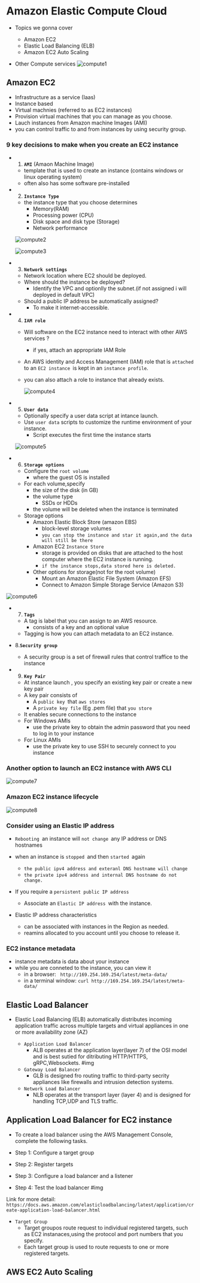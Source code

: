 # Amazon Elastic Compute Cloud

 - Topics we gonna cover
    - Amazon EC2
    - Elastic Load Balancing (ELB)
    - Amazon EC2 Auto Scaling

- Other Compute services
    ![compute1](https://github.com/anupmaharzn/intro-to-aws/assets/34486226/10591926-249c-451f-8b99-b96691524e2a)


## Amazon EC2

- Infrastructure as a service (Iaas)
- Instance based
- Virtual machnies (referred to as EC2 instances)
- Provision virtual machines that you can manage as you choose.
- Lauch instances from Amazon machine Images (AMI)
- you can control traffic to and from instances by using security group.

### 9 key decisions to make when you create an EC2 instance

- 1. **`AMI`** (Amaon Machine Image)
    - template that is used to create an instance (contains windows or linux operating system)
    - often also has some software pre-installed

      
- 2. **`Instance Type`**
    - the instance type that you choose determines 
        - Memory(RAM)
        - Processing power (CPU)
        - Disk space and disk type (Storage)
        - Network performance
          
     ![compute2](https://github.com/anupmaharzn/intro-to-aws/assets/34486226/5bbe2503-5086-4f20-a985-7237d6f71621)

     ![compute3](https://github.com/anupmaharzn/intro-to-aws/assets/34486226/a56b6094-730d-42a2-b079-21a8a77e5bda)

- 3. **`Network settings`**
    - Network location where EC2 should be deployed.
    - Where should the instance be deployed?
        - Identify the VPC and optionlly the subnet.(if not assigned i will deployed in default VPC)
    - Should a public IP address be automatically assigned?
        - To make it internet-accessible.
          
- 4. **`IAM role`**
    - Will software on the EC2 instance need to interact with other AWS services ?
        - if yes, attach an appropriate IAM Role
    - An AWS identity and Access Management (IAM) role that is `attached `to an `EC2 instance `is kept in an `instance profile`.
    - you can also attach a role to instance that already exists.
      
      ![compute4](https://github.com/anupmaharzn/intro-to-aws/assets/34486226/501a8178-b944-4519-9cd9-91fe49004047)

- 5. **`User data`**
    - Optionally specify a user data script at intance launch.
    - Use `user data` scripts to customize the runtime environment of your instance.
        - Script executes the first time the instance starts
          
    ![compute5](https://github.com/anupmaharzn/intro-to-aws/assets/34486226/fde73237-50d1-4f6b-981b-6d687a61d7ce)

- 6. **`Storage options`**
    - Configure the `root volume`
        - where the guest OS is installed
    - For each volume,specify
        - the size of the disk (in GB)
        - the volume type
            - SSDs or HDDs
        - the volume will be deleted when the instance is terminated
    - Storage options
        - Amazon Elastic Block Store (amazon EBS)
            - block-level storage volumes
            - `you can stop the instance and star it again,and the data will still be there `
        - Amazon EC2 `Instance Store`
            - storage is provided on disks that are attached to the host computer where the EC2 instance is running.
            - `if the instance stops,data stored here is deleted.`
        - Other options for storage(not for the root volume)
            - Mount an Amazon Elastic File System (Amazon EFS)
            - Connect to Amazon Simple Storage Service (Amazon S3)
              
![compute6](https://github.com/anupmaharzn/intro-to-aws/assets/34486226/91aa22de-9adb-4432-b6e3-6441638ced61)


- 7. **`Tags`**
    - A tag is label that you can assign to an AWS resource.
        - consists of a key and an optional value
    - Tagging is how you can attach metadata to an EC2 instance.

- 8.**`Security group`**
    - A security group is a set of firewall rules that control traffice to the instance
    
- 9. **`Key Pair`**
    - At instance launch , you specify an existing key pair or create a new key pair
    - A key pair consists of
        - A `public key `that `aws stores `
        - A `private key file` (Eg .pem file) that `you store`
    - It enables secure connections to the instance
    - For Windows AMIs
        - use the private key to obtain the admin password that you need to log in to your instance
    - For Linux AMIs
        - use the private key to use SSH to securely connect to you instance
    

### Another option to launch an EC2 instance with AWS CLI

![compute7](https://github.com/anupmaharzn/intro-to-aws/assets/34486226/eabd4ab1-910b-49c2-a4be-b40d55e2a79f)


### Amazon EC2 instance lifecycle

![compute8](https://github.com/anupmaharzn/intro-to-aws/assets/34486226/780bc146-687f-4b6f-9eeb-2955ab8ce122)


### Consider using an Elastic IP address

- `Rebooting `an instance will `not change `any IP address or DNS hostnames
- when an instance is `stopped `and then `started `again
    - `the public ipv4 address and exteranl DNS hostname will change`
    - `the private ipv4 address and internal DNS hostname do not change.`

- If you require a `persistent public IP address`
    - Associate an `Elastic IP address `with the instance.

- Elastic IP address characteristics
    - can be associated with instances in the Region as needed.
    - reamins allocated to you account until you choose to release it.

### EC2 instance metadata
- instance metadata is data about your instance
- while you are conneted to the instance, you can view it
    - in a browser: `` http://169.254.169.254/latest/meta-data/``
    - in a terminal window: ``curl http://169.254.169.254/latest/meta-data/``



    
## Elastic Load Balancer

- Elastic Load Balancing (ELB) automatically distributes incoming application traffic across multiple targets and virtual appliances in one or more availability zone (AZ)

    - `Application Load Balancer`
        - ALB operates at the application layer(layer 7) of the OSI model and is best sutied for ditributing HTTP/HTTPS, gRPC,Websockets.
        #img
    - `Gateway Load Balancer`
        - GLB is designed fro routing traffic to third-party secrity appliances like firewalls and intrusion detection systems.
    - `Network Load Balancer`
        - NLB operates at the transport layer (layer 4) and is designed for handling TCP,UDP and TLS traffic.



## Application Load Balancer for EC2 instance

- To create a load balancer using the AWS Management Console, complete the following tasks.

 - Step 1: Configure a target group
 - Step 2: Register targets
 - Step 3: Configure a load balancer and a listener
 - Step 4: Test the load balancer
 #img

Link for more detail: `https://docs.aws.amazon.com/elasticloadbalancing/latest/application/create-application-load-balancer.html`

- `Target Group`
    - Target groupos route request to individual registered targets, such as EC2 instanaces,using the protocol and port numbers that you specify.
    - Each target group is used to route requests to one or more registered targets.

## AWS EC2 Auto Scaling
    
